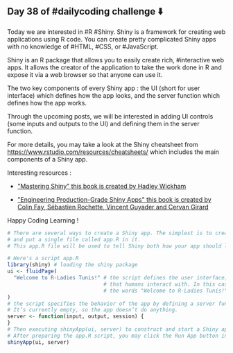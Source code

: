 ## Day 38 of #dailycoding challenge ⬇️

Today we are interested in #R #Shiny. Shiny is a framework for creating web applications using R code. You can create pretty complicated Shiny apps with no knowledge of #HTML, #CSS, or #JavaScript. 

Shiny is an R package that allows you to easily create rich, #interactive web apps. It allows the creator of the application to take the work done in R and expose it via a web browser so that anyone can use it. 

The two key components of every Shiny app : the UI (short for user interface) which defines how the app looks, and the server function which defines how the app works.

Through the upcoming posts, we will be interested in adding UI controls (some inputs and outputs to the UI) and defining them in the server function.

For more details, you may take a look at the Shiny cheatsheet from https://www.rstudio.com/resources/cheatsheets/ which includes the main components of a Shiny app.

Interesting resources :

- ["Mastering Shiny" this book is created by Hadley Wickham](https://lnkd.in/eNy4nvN)

- ["Engineering Production-Grade Shiny Apps" this book is created by Colin Fay, Sébastien Rochette, Vincent Guyader and Cervan Girard](https://lnkd.in/euJC2QM)

Happy Coding Learning !

``` r
# There are several ways to create a Shiny app. The simplest is to create a new directory for your app,
# and put a single file called app.R in it.
# This app.R file will be used to tell Shiny both how your app should look, and how it should behave.

# Here's a script app.R
library(shiny) # loading the shiny package
ui <- fluidPage(
  "Welcome to R-Ladies Tunis!" # the script defines the user interface, the HTML webpage
                               # that humans interact with. In this case, it’s a page containing
                               # the words "Welcome to R-Ladies Tunis!".
)
# the script specifies the behavior of the app by defining a server function.
# It’s currently empty, so the app doesn’t do anything.
server <- function(input, output, session) {
}
# Then executing shinyApp(ui, server) to construct and start a Shiny application from UI and server.
# After preparing the app.R script, you may click the Run App button in the document toolbar.
shinyApp(ui, server)
```
